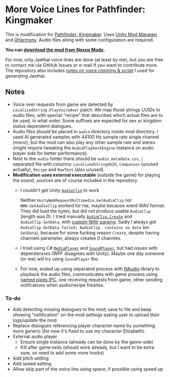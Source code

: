 
# More Voice Lines for Pathfinder: Kingmaker

This is modification for [Pathfinder: Kingmaker](https://store.steampowered.com/app/640820/Pathfinder_Kingmaker__Enhanced_Plus_Edition/). Uses [Unity Mod Manager](https://www.nexusmods.com/site/mods/21) and [0Harmony](https://harmony.pardeike.net/). Audio files along with some configuration are required. 

**You can [download the mod from Nexus Mods](https://www.nexusmods.com/pathfinderkingmaker/mods/292).**

For now, only Jaethal voice lines are done (at least by me), but you are free to contact me via GitHub Issues or e-mail if you want to contribute more. The repository also includes [notes on voice clonning & script](./Other/VoiceCloningStuff/README.md) I used for generating Jaethal.



## Notes

+ Voice over requests from game are detected by `LocalizedString.PlayVoiceOver` patch. We map those strings UUIDs to audio files, with special "recipe" that describes which actual files are to be used, in what order. Some suffixes are expected for sex or kingdom status dependent dialogues.
+ Audio files should be placed in `audio` directory inside mod directory. I used AI generated samples with 44100 Hz sample rate single channel (mono), but the mod can also play any other sample rate and stereo (might require tweaking the `AudioPlaybackEngine` instance on audio player side for better performance).
+ Next to the `audio` folder there should be `audio_metadata.csv`, `|` separated file with columns: `LocalizedStringUUID`, `Companion` (unused actually), `Recipe` and `RawText` (also unused). 
+ **Modification uses external executable** (outside the game) for playing the sound, sources are of course included in the repository.
	+ I couldn't get Unity [`AudioClip`](https://docs.unity3d.com/ScriptReference/AudioClip.html) to work
		
		Neither `UnityWebRequestMultimedia.GetAudioClip` nor `WWW.GetAudioClip` worked for me, maybe because wierd WAV format. They did load the bytes, but did not produce usable `AudioClip` (length was 0). I tried manually [`AudioClip.Create`](https://docs.unity3d.com/ScriptReference/AudioClip.Create.html) and `AudioClip.SetData`, with [custom WAV parsing](https://gist.github.com/AgainPsychoX/e984c2deb6addd2bc2b389b28268e16a). Sadly I always got `AudioClip.GetData failed; AudioClip  contains no data` (on `SetData`), because for some fucking reason `Create`, despite having channels parameter, always creates 0 channles.
		
	+  I tried using C# [`MediaPlayer`](https://learn.microsoft.com/pl-pl/dotnet/api/system.windows.media.mediaplayer) and [`SoundPlayer`](https://learn.microsoft.com/pl-pl/dotnet/api/system.media.soundplayer), but had issues with dependencies (WPF disagrees with Unity). Maybe one day someone (or me) will try using `SoundPlayer` tho.
	+ For now, ended up using separated process with [NAudio](https://github.com/naudio/NAudio) library to playback the audio files, communicates with game process using [named pipes IPC](https://learn.microsoft.com/en-us/dotnet/standard/io/how-to-use-named-pipes-for-network-interprocess-communication), one receiving requests from game, other sending notifcations when audio/recipe finishes.



### To-do

+ Add detecting missing dialogues to the mod; save to file and keep showing "notification" on the mod settings asking user to upload their logs/update the mod.
+ Replace dialogues referencing player character name by something more generic (for now it's fixed to use my character Elizabeth).
+ External audio player
    + Ensure single instance (already can be done by the game-side)
	+ Kill after game exits (should work already, but I want to be extra sure, so need to add some more hooks)
+ Add pitch setting
+ Add speed setting
+ Allow skip part of the voice line using space, if possible using speed up


